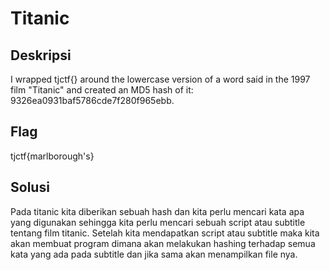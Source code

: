 # Titanic

## Deskripsi
I wrapped tjctf{} around the lowercase version of a word said in the 1997 film "Titanic" and created an MD5 hash of it: 9326ea0931baf5786cde7f280f965ebb.

## Flag
tjctf{marlborough's}

## Solusi
Pada titanic kita diberikan sebuah hash dan kita perlu mencari kata apa yang digunakan sehingga kita perlu mencari sebuah script atau subtitle tentang film titanic. Setelah kita mendapatkan script atau subtitle maka kita akan membuat program dimana akan melakukan hashing terhadap semua kata yang ada pada subtitle dan jika sama akan menampilkan file nya.